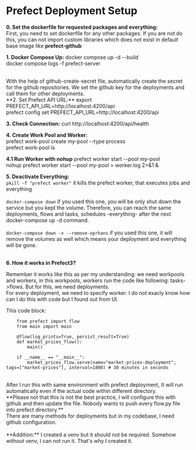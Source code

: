 # **Prefect Deployment Setup**

**0. Set the dockerfile for requested packages and everything:**
<br/> First, you need to set dockerfile for any other packages. If you are not do this, you can not import custom libraries which does not exist in default base image like **prefect-github**

**1. Docker Compose Up:**
docker compose up -d --build <br/> 
docker compose logs -f prefect-server <br/>

<br/>
With the help of github-create-secret file, automatically create the secret for the github repositories. We set the github key for the deployments and call them for other deployments.
<br/>
**2. Set Prefect API URL:**
export PREFECT_API_URL=http://localhost:4200/api <br/>
prefect config set PREFECT_API_URL=http://localhost:4200/api <br/> 

**3. Check Connection:**
curl http://localhost:4200/api/health<br/> 

**4. Create Work Pool and Worker:** <br/>
prefect work-pool create my-pool --type process <br/>
prefect work-pool ls<br/>

**4.1 Run Worker with nohup**
prefect worker start --pool my-pool <br/>
nohup prefect worker start --pool my-pool > worker.log 2>&1 & <br/>

**5. Deactivate Everything:**
<br/> 
```pkill -f "prefect worker"``` it kills the prefect worker, that executes jobs and everything 
<br/>
<br/>
```docker-compose down``` if you used this one, you will be only shut down the service but you kept the volume. Therefore, you can reach the same deployments, flows and tasks, schedules -everything- after the next docker-compose up -d command. 
<br/>
<br/>
```docker-compose down -v --remove-oprhans``` if you used this one, it will remove the volumes as well which means your deployment and everything will be gone.  
<br/>

**6. How it works in Prefect3?**

Remember it works like this as per my understanding: we need workpools and workers, in this workpools, workers run the code like following: tasks->flows. But for this, we need deployments.
<br/>
For every deployment, we need to specify worker. I do not exacly know how can I do this with code but I found out from UI. 

This code block: 
```
    from prefect import flow
    from main import main

    @flow(log_prints=True, persist_result=True)
    def market_prices_flow():
        main()

    if __name__ == "__main__":
        market_prices_flow.serve(name="market-prices-deployment", tags=["market-prices"], interval=1800) # 30 minutes in seconds
```
<br/>
After I run this with same environment with prefect deployment, It will run automatically even if the actual code within different directory. 
<br/>
**Please not that this is not the best practice, I will configure this with github and then update the file. Nobody wants to push every flow.py file into prefect directory.**
<br/>
There are many methods for deployments but in my codebase, I need github configuration. 
<br/>

<br/>
**Addition:** I created a venv but it should not be required. Somehow without venv, I can not run it. That's why I created it. 
<br/>